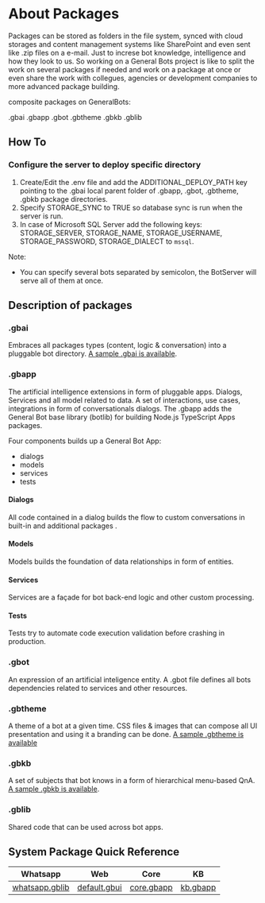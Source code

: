 # About Packages

Packages can be stored as folders in the file system, synced with cloud storages and
content management systems like SharePoint and even sent like .zip files on a e-mail.
Just to increse bot knowledge, intelligence and how they look to us. So working on a
General Bots project is like to split the work on several packages if needed and work
on a package at once or even share the work with collegues, agencies or development
companies to more advanced package building.

composite packages on GeneralBots:

 .gbai
 .gbapp
 .gbot
 .gbtheme
 .gbkb
 .gblib



## How To

### Configure the server to deploy specific directory

1. Create/Edit the .env file and add the ADDITIONAL_DEPLOY_PATH key pointing to the .gbai local parent folder of .gbapp, .gbot, .gbtheme, .gbkb package directories.
2. Specify STORAGE_SYNC to TRUE so database sync is run when the server is run.
3. In case of Microsoft SQL Server add the following keys: STORAGE_SERVER, STORAGE_NAME, STORAGE_USERNAME, STORAGE_PASSWORD, STORAGE_DIALECT to `mssql`.

Note:

- You can specify several bots separated by semicolon, the BotServer will serve all of them at once.

## Description of packages

### .gbai

Embraces all packages types (content, logic & conversation) into a pluggable bot
directory. [A sample .gbai is available](https://github.com/pragmatismo-io/IntranetBotQuickStart.gbai).

### .gbapp

The artificial intelligence extensions in form of pluggable apps. Dialogs,
Services and all model related to data. A set of interactions, use cases,
integrations in form of conversationals dialogs.
The .gbapp adds the General Bot base library (botlib) for building Node.js TypeScript Apps packages.

Four components builds up a General Bot App:

- dialogs
- models
- services
- tests

#### Dialogs

All code contained in a dialog builds the flow to custom conversations in
built-in and additional packages .

#### Models

Models builds the foundation of data relationships in form of entities.

#### Services

Services are a façade for bot back-end logic and other custom processing.

#### Tests

Tests try to automate code execution validation before crashing in production.

### .gbot

An expression of an artificial inteligence entity. A .gbot file defines
all bots dependencies related to services and other resources.

### .gbtheme

A theme of a bot at a given time. CSS files & images that can compose all UI
presentation and using it a branding can be done. [A sample .gbtheme is available](https://github.com/pragmatismo-io/Office365.gbtheme)

### .gbkb

A set of subjects that bot knows in a form of hierarchical menu-based QnA. [A sample .gbkb is available](https://github.com/pragmatismo-io/ProjectOnline.gbkb).

### .gblib

Shared code that can be used across bot apps.

## System Package Quick Reference

|Whatsapp|Web|Core|KB|
|----|-----|----|----|
|[whatsapp.gblib](https://github.com/pragmatismo-io/BotServer/tree/master/packages/whatsapp.gblib)|[default.gbui](https://github.com/pragmatismo-io/BotServer/tree/master/packages/default.gbui)|[core.gbapp](https://github.com/pragmatismo-io/BotServer/tree/master/packages/core.gbapp)|[kb.gbapp](https://github.com/pragmatismo-io/BotServer/tree/master/packages/kb.gbapp)|
